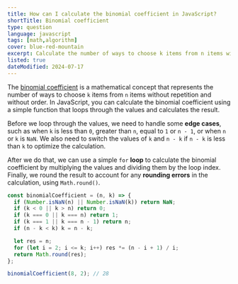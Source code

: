 ```yaml
---
title: How can I calculate the binomial coefficient in JavaScript?
shortTitle: Binomial coefficient
type: question
language: javascript
tags: [math,algorithm]
cover: blue-red-mountain
excerpt: Calculate the number of ways to choose k items from n items without repetition and without order.
listed: true
dateModified: 2024-07-17
---
```


The [binomial coefficient](https://en.wikipedia.org/wiki/Binomial_coefficient) is a mathematical concept that represents the number of ways to choose `k` items from `n` items without repetition and without order. In JavaScript, you can calculate the binomial coefficient using a simple function that loops through the values and calculates the result.

Before we loop through the values, we need to handle some **edge cases**, such as when `k` is less than `0`, greater than `n`, equal to `1` or `n - 1`, or when `n` or `k` is `NaN`. We also need to switch the values of `k` and `n - k` if `n - k` is less than `k` to optimize the calculation.

After we do that, we can use a simple `for` **loop** to calculate the binomial coefficient by multiplying the values and dividing them by the loop index. Finally, we round the result to account for any **rounding errors** in the calculation, using `Math.round()`.

```js
const binomialCoefficient = (n, k) => {
  if (Number.isNaN(n) || Number.isNaN(k)) return NaN;
  if (k < 0 || k > n) return 0;
  if (k === 0 || k === n) return 1;
  if (k === 1 || k === n - 1) return n;
  if (n - k < k) k = n - k;

  let res = n;
  for (let i = 2; i <= k; i++) res *= (n - i + 1) / i;
  return Math.round(res);
};

binomialCoefficient(8, 2); // 28
```

